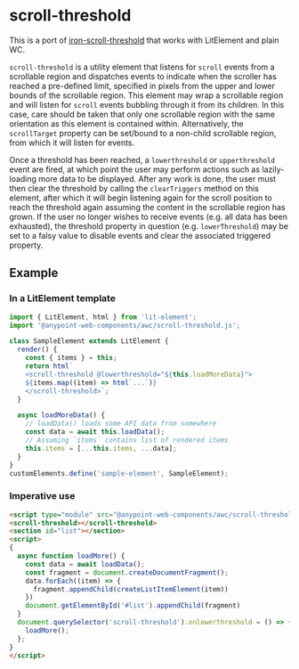 # scroll-threshold

This is a port of [iron-scroll-threshold](https://github.com/PolymerElements/iron-scroll-threshold) that works with LitElement and plain WC.

`scroll-threshold` is a utility element that listens for `scroll` events from a scrollable region and dispatches events to indicate when the scroller has reached a pre-defined limit, specified in pixels from the upper and lower bounds of the scrollable region.
This element may wrap a scrollable region and will listen for `scroll` events bubbling through it from its children. In this case, care should be taken that only one scrollable region with the same orientation as this element is contained within. Alternatively, the `scrollTarget` property can be set/bound to a non-child scrollable region, from which it will listen for events.

Once a threshold has been reached, a `lowerthreshold` or `upperthreshold` event are fired, at which point the user may perform actions such as lazily-loading more data to be displayed. After any work is done, the user must then clear the threshold by calling the `clearTriggers` method on this element, after which it will begin listening again for the scroll position to reach the threshold again assuming the content in the scrollable region has grown. If the user no longer wishes to receive events (e.g. all data has been exhausted), the threshold property in question (e.g. `lowerThreshold`) may be set to a falsy value to disable events and clear the associated triggered property.

## Example

### In a LitElement template

```javascript
import { LitElement, html } from 'lit-element';
import '@anypoint-web-components/awc/scroll-threshold.js';

class SampleElement extends LitElement {
  render() {
    const { items } = this;
    return html`
    <scroll-threshold @lowerthreshold="${this.loadMoreData}">
    ${items.map((item) => html`...`)}
    </scroll-threshold>`;
  }

  async loadMoreData() {
    // loadData() loads some API data from somewhere
    const data = await this.loadData();
    // Assuming `items` contains list of rendered items
    this.items = [...this.items, ...data];
  }
}
customElements.define('sample-element', SampleElement);
```

### Imperative use

```html
<script type="module" src="@anypoint-web-components/awc/scroll-threshold.js"></script>
<scroll-threshold></scroll-threshold>
<section id="list"></section>
<script>
{
  async function loadMore() {
    const data = await loadData();
    const fragment = document.createDocumentFragment();
    data.forEach((item) => {
      fragment.appendChild(createListItemElement(item))
    })
    document.getElementById('#list').appendChild(fragment)
  }
  document.querySelector('scroll-threshold').onlowerthreshold = () => {
    loadMore();
  };
}
</script>
```
